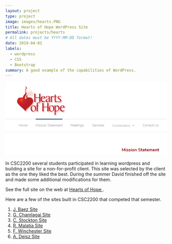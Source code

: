 ```yaml
---
layout: project
type: project
image: images/hearts.PNG
title: Hearts of Hope WordPress Site
permalink: projects/hearts
# All dates must be YYYY-MM-DD format!
date: 2019-04-01
labels:
  - wordpress 
  - CSS
  - Bootstrap
summary: A good example of the capabilities of WordPress. 
---
```


<img class="ui image" src='../images/hearts.PNG'> 

In CSC2200 several students participated in learning wordpress and building a site for a non-for-profit client. 
This site was selected by the client as the one they liked the best. 
During the summer David finished off the site and made some additional modifications for them. 

See the full site on the web at <a href='http://heartsofhope.net'> Hearts of Hope </a>. 

Here are a few of the sites built in CSC2200 that competed that semester. 
<ol>
  <li> <a href="http://45.55.136.114/~jbaeza01/heartsofhope/heartsofhopeHP.html"> J. Baez Site </a> </li>
  <li> <a href="http://45.55.136.114/~gchamlagai01/CSC2200/HW6_WEBPAGE/hearts.html"> G. Chamlagai Site </a> </li>
  <li> <a href="http://45.55.136.114/~cstockton01/HeartsOfHopeHomepage.html"> C. Stockton Site </a> </li>
  <li> <a href="http://45.55.136.114/~rmalatia01/Hearts%20of%20Hope/"> R. Malatia Site </a> </li>
  <li> <a href="http://45.55.136.114/~fwinchester01/HW6.html"> F. Winchester Site </a> </li>
  <li> <a href="http://45.55.136.114/~adeisz01/HW6/HW6.html"> A. Deisz Site </a> </li>
  </ol>

